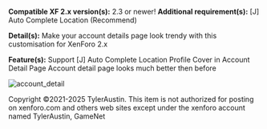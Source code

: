 **Compatible XF 2.x version(s):**	2.3 or newer!
**Additional requirement(s):**	[J] Auto Complete Location (Recommend)

**Detail(s):**
Make your account details page look trendy with this customisation for XenForo 2.x

**Feature(s):**
Support [J] Auto Complete Location
Profile Cover in Account Detail Page
Account detail page looks much better then before

![account_detail](https://github.com/user-attachments/assets/5ff9b930-a0d0-460c-bdad-1f6fab6cc5a4)

Copyright ©2021-2025 TylerAustin. This item is not authorized for posting on xenforo.com and others web sites except under the xenforo account named TylerAustin, GameNet
